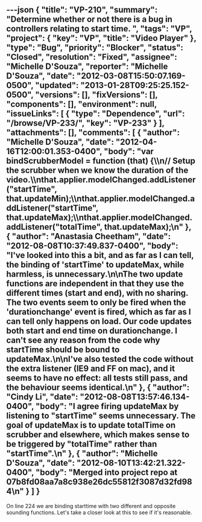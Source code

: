 ---json
{
  "title": "VP-210",
  "summary": "Determine whether or not there is a bug in controllers relating to start time. ",
  "tags": "VP",
  "project": {
    "key": "VP",
    "title": "Video Player"
  },
  "type": "Bug",
  "priority": "Blocker",
  "status": "Closed",
  "resolution": "Fixed",
  "assignee": "Michelle D'Souza",
  "reporter": "Michelle D'Souza",
  "date": "2012-03-08T15:50:07.169-0500",
  "updated": "2013-01-28T09:25:25.152-0500",
  "versions": [],
  "fixVersions": [],
  "components": [],
  "environment": null,
  "issueLinks": [
    {
      "type": "Dependence",
      "url": "/browse/VP-233/",
      "key": "VP-233"
    }
  ],
  "attachments": [],
  "comments": [
    {
      "author": "Michelle D'Souza",
      "date": "2012-04-16T12:00:01.353-0400",
      "body": "var bindScrubberModel = function (that) {\\\n// Setup the scrubber when we know the duration of the video.\\\nthat.applier.modelChanged.addListener(\"startTime\", that.updateMin);\\\nthat.applier.modelChanged.addListener(\"startTime\", that.updateMax);\\\nthat.applier.modelChanged.addListener(\"totalTime\", that.updateMax);\n"
    },
    {
      "author": "Anastasia Cheetham",
      "date": "2012-08-08T10:37:49.837-0400",
      "body": "I've looked into this a bit, and as far as I can tell, the binding of 'startTime' to updateMax, while harmless, is unnecessary.\n\nThe two update functions are independent in that they use the different times (start and end), with no sharing. The two events seem to only be fired when the 'durationchange' event is fired, which as far as I can tell only happens on load. Our code updates both start and end time on durationchange. I can't see any reason from the code why startTime should be bound to updateMax.\n\nI've also tested the code without the extra listener (IE9 and FF on mac), and it seems to have no effect: all tests still pass, and the behaviour seems identical.\n"
    },
    {
      "author": "Cindy Li",
      "date": "2012-08-08T13:57:46.134-0400",
      "body": "I agree firing updateMax by listening to \"startTime\" seems unnecessary. The goal of updateMax is to update totalTime on scrubber and elsewhere, which makes sense to be triggered by \"totalTime\" rather than \"startTime\".\n"
    },
    {
      "author": "Michelle D'Souza",
      "date": "2012-08-10T13:42:21.322-0400",
      "body": "Merged into project repo at 07b8fd08aa7a8c938e26dc55812f3087d32fd984\n"
    }
  ]
}
---
On line 224 we are binding starttime with two different and opposite sounding functions. Let's take a closer look at this to see if it's reasonable.&#x20;

        